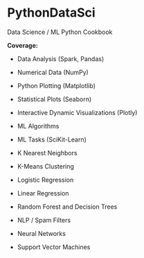 # PythonDataSci
Data Science / ML Python Cookbook

**Coverage:**

* Data Analysis (Spark, Pandas)
* Numerical Data (NumPy)
* Python Plotting (Matplotlib)
* Statistical Plots (Seaborn)
* Interactive Dynamic Visualizations (Plotly)

* ML Algorithms
* ML Tasks (SciKit-Learn)
* K Nearest Neighbors
* K-Means Clustering
* Logistic Regression
* Linear Regression
* Random Forest and Decision Trees
* NLP / Spam Filters
* Neural Networks
* Support Vector Machines
